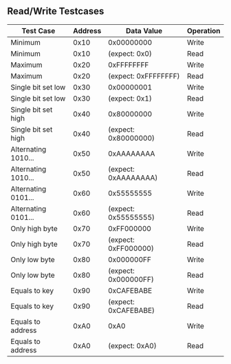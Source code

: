 ## Read/Write Testcases
| Test Case           | Address | Data Value      | Operation |
|---------------------|---------|-----------------|-----------|
| Minimum             | 0x10    | 0x00000000      | Write     |
| Minimum             | 0x10    | (expect: 0x0)   | Read      |
| Maximum             | 0x20    | 0xFFFFFFFF      | Write     |
| Maximum             | 0x20    | (expect: 0xFFFFFFFF) | Read |
| Single bit set low  | 0x30    | 0x00000001      | Write     |
| Single bit set low  | 0x30    | (expect: 0x1)   | Read      |
| Single bit set high | 0x40    | 0x80000000      | Write     |
| Single bit set high | 0x40    | (expect: 0x80000000) | Read |
| Alternating 1010... | 0x50    | 0xAAAAAAAA      | Write     |
| Alternating 1010... | 0x50    | (expect: 0xAAAAAAAA) | Read |
| Alternating 0101... | 0x60    | 0x55555555      | Write     |
| Alternating 0101... | 0x60    | (expect: 0x55555555) | Read |
| Only high byte      | 0x70    | 0xFF000000      | Write     |
| Only high byte      | 0x70    | (expect: 0xFF000000) | Read |
| Only low byte       | 0x80    | 0x000000FF      | Write     |
| Only low byte       | 0x80    | (expect: 0x000000FF) | Read |
| Equals to key       | 0x90    | 0xCAFEBABE      | Write     |
| Equals to key       | 0x90    | (expect: 0xCAFEBABE) | Read |
| Equals to address   | 0xA0    | 0xA0            | Write     |
| Equals to address   | 0xA0    | (expect: 0xA0)  | Read      |